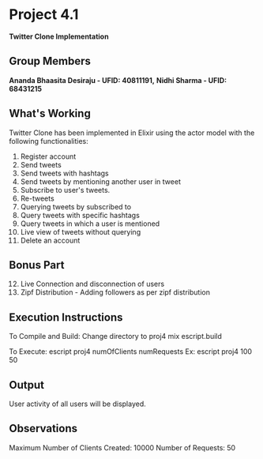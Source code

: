 # Project 4.1

**Twitter Clone Implementation**

## Group Members
**Ananda Bhaasita Desiraju - UFID: 40811191,** 
**Nidhi Sharma - UFID: 68431215**

## What's Working
Twitter Clone has been implemented in Elixir using the actor model with the following functionalities:

1. Register account
2. Send tweets 
3. Send tweets with hashtags
4. Send tweets by mentioning another user in tweet
5. Subscribe to user's tweets.
6. Re-tweets
7. Querying tweets by subscribed to 
8. Query tweets with specific hashtags
9. Query tweets in which a user is mentioned
10. Live view of tweets without querying
11. Delete an account

## Bonus Part
12. Live Connection and disconnection of users
13. Zipf Distribution - Adding followers as per zipf distribution

## Execution Instructions
To Compile and Build:
Change directory to proj4 
mix escript.build

To Execute:
escript proj4 numOfClients numRequests
Ex: escript proj4 100 50

## Output
User activity of all users will be displayed.

## Observations 
Maximum Number of Clients Created: 10000
Number of Requests: 50

